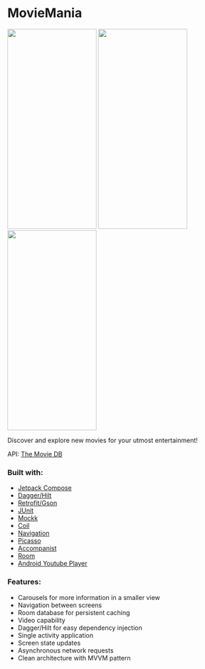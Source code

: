 <h1>MovieMania</h1>

<img src="https://github.com/user-attachments/assets/6f971885-5226-4c10-b2cd-f3b1fa0a282b" width="200dp" height="450dp"> <img src="https://github.com/user-attachments/assets/68263a0e-8ea5-452f-bd58-4a09f6f220ef" width="200dp" height="450dp"> <img src="https://github.com/user-attachments/assets/c97e1756-61cd-4abc-8153-3a4048e3adc9" width="200dp" height="450dp">

<p>Discover and explore new movies for your utmost entertainment!</p>
<p>API: <a href="https://developer.themoviedb.org/docs/getting-started">The Movie DB</a> </p>



<h3>
  Built with:
</h3>
    <ul>
      <p>
        <li><a href="https://developer.android.com/develop/ui/compose">Jetpack Compose</a></li>
        <li><a href="https://github.com/google/dagger">Dagger/Hilt</a></li>
        <li><a href="https://github.com/square/retrofit">Retrofit/Gson</a></li>
        <li><a href="https://junit.org/junit5/">JUnit</a></li>
        <li><a href="https://github.com/mockk/mockk">Mockk</a></li>
        <li><a href="https://coil-kt.github.io/coil/compose/">Coil</a></li>
        <li><a href="https://developer.android.com/develop/ui/compose/navigation">Navigation</a></li>
        <li><a href="https://square.github.io/picasso/">Picasso</a></li>
        <li><a href="https://github.com/google/accompanist">Accompanist</a></li>
        <li><a href="https://developer.android.com/training/data-storage/room">Room</a></li>
        <li><a href="https://github.com/PierfrancescoSoffritti/android-youtube-player">Android Youtube Player</a></li>
      </p>
    </ul>

<h3>
  Features:
</h3>
    <ul>
      <p>
        <li>Carousels for more information in a smaller view</li>
        <li>Navigation between screens</li>
        <li>Room database for persistent caching</li>
        <li>Video capability</li>
        <li>Dagger/Hilt for easy dependency injection</li>
        <li>Single activity application</li>
        <li>Screen state updates</li>
        <li>Asynchronous network requests</li>
        <li>Clean architecture with MVVM pattern</li>
      </p>
    </ul>
